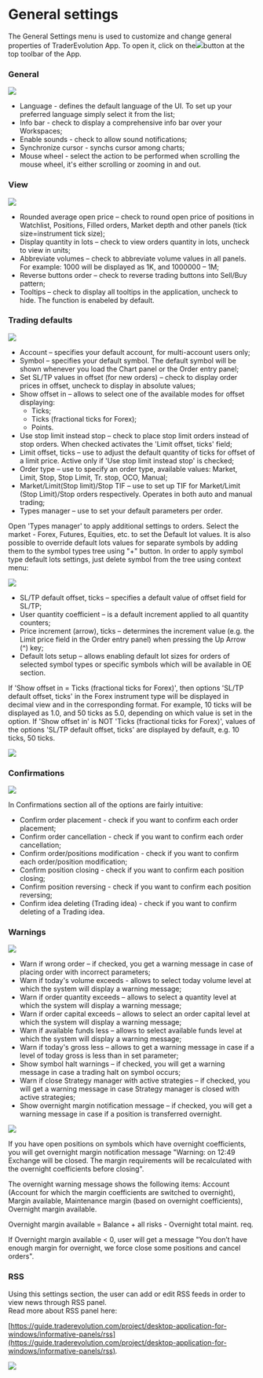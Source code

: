 # General settings

The General Settings menu is used to customize and change general properties of TraderEvolution App. To open it, click on the![](../../../.gitbook/assets/s1%20%281%29.png)button at the top toolbar of the App.

### **General**

![](../../../.gitbook/assets/1%20%2851%29.png)

* Language - defines the default language of the UI. To set up your preferred language simply select it from the list;
* Info bar - check to display a comprehensive info bar over your Workspaces;
* Enable sounds - check to allow sound notifications;
* Synchronize cursor - synchs cursor among charts;
* Mouse wheel - select the action to be performed when scrolling the mouse wheel, it's either scrolling or zooming in and out.

### **View**

![](../../../.gitbook/assets/screenshot_2%20%285%29.png)

* Rounded average open price – check to round open price of positions in Watchlist, Positions, Filled orders, Market depth and other panels \(tick size=instrument tick size\);
* Display quantity in lots – check to view orders quantity in lots, uncheck to view in units;
* Abbreviate volumes – check to abbreviate volume values in all panels. For example: 1000 will be displayed as 1K, and 1000000 – 1M;
* Reverse buttons order – check to reverse trading buttons into Sell/Buy pattern;
* Tooltips – check to display all tooltips in the application, uncheck to hide. The function is enabeled by default.

### **Trading defaults**

![](../../../.gitbook/assets/1%20%2879%29.png)

* Account – specifies your default account, for multi-account users only;
* Symbol – specifies your default symbol. The default symbol will be shown whenever you load the Chart panel or the Order entry panel;
* Set SL/TP values in offset \(for new orders\) – check to display order prices in offset, uncheck to display in absolute values;
* Show offset in – allows to select one of the available modes for offset displaying:
  * Ticks;
  * Ticks \(fractional ticks for Forex\);
  * Points.
* Use stop limit instead stop – check to place stop limit orders instead of stop orders. When checked activates the 'Limit offset, ticks' field;
* Limit offset, ticks – use to adjust the default quantity of ticks for offset of a limit price. Active only if 'Use stop limit instead stop' is checked;
* Order type – use to specify an order type, available values: Market, Limit, Stop, Stop Limit, Tr. stop, OCO, Manual;
* Market/Limit\(Stop limit\)/Stop TIF – use to set up TIF for Market/Limit \(Stop Limit\)/Stop orders respectively. Operates in both auto and manual trading;
* Types manager – use to set your default parameters per order.

Open 'Types manager' to apply additional settings to orders. Select the market - Forex, Futures, Equities, etc. to set the Default lot values. It is also possible to override default lots values for separate symbols by adding them to the symbol types tree using "+" button. In order to apply symbol type default lots settings, just delete symbol from the tree using context menu:

![](../../../.gitbook/assets/5f.png)

* SL/TP default offset, ticks – specifies a default value of offset field for SL/TP;
* User quantity coefficient – is a default increment applied to all quantity counters;
* Price increment \(arrow\), ticks – determines the increment value \(e.g. the Limit price field in the Order entry panel\) when pressing the Up Arrow \(^\) key;
* Default lots setup – allows enabling default lot sizes for orders of selected symbol types or specific symbols which will be available in OE section.

If 'Show offset in = Ticks \(fractional ticks for Forex\)', then options 'SL/TP default offset, ticks' in the Forex instrument type will be displayed in decimal view and in the corresponding format. For example, 10 ticks will be displayed as 1.0, and 50 ticks as 5.0, depending on which value is set in the option. If 'Show offset in' is NOT 'Ticks \(fractional ticks for Forex\)', values of the options 'SL/TP default offset, ticks' are displayed by default, e.g. 10 ticks, 50 ticks.

![](../../../.gitbook/assets/types-manager.jpg)

### Confirmations

![](../../../.gitbook/assets/4%20%2833%29.png)

In Confirmations section all of the options are fairly intuitive:

* Confirm order placement - check if you want to confirm each order placement;
* Confirm order cancellation - check if you want to confirm each order cancellation;
* Confirm order/positions modification - check if you want to confirm each order/position modification;
* Confirm position closing - check if you want to confirm each position closing;
* Confirm position reversing - check if you want to confirm each position reversing;
* Confirm idea deleting \(Trading idea\) - check if you want to confirm deleting of a Trading idea.

### **Warnings**

![](../../../.gitbook/assets/5%20%283%29.png)

* Warn if wrong order – if checked, you get a warning message in case of placing order with incorrect parameters;
* Warn if today's volume exceeds - allows to select today volume level at which the system will display a warning message;
* Warn if order quantity exceeds – allows to select a quantity level at which the system will display a warning message;
* Warn if order capital exceeds – allows to select an order capital level at which the system will display a warning message;
* Warn if available funds less – allows to select available funds level at which the system will display a warning message;
* Warn if today's gross less – allows to get a warning message in case if a level of today gross is less than in set parameter;
* Show symbol halt warnings – if checked, you will get a warning message in case a trading halt on symbol occurs;
* Warn if close Strategy manager with active strategies – if checked, you will get a warning message in case Strategy manager is closed with active strategies;
* Show overnight margin notification message – if checked, you will get a warning message in case if a position is transferred overnight.

![](../../../.gitbook/assets/10f.png)

If you have open positions on symbols which have overnight coefficients, you will get overnight margin notification message "Warning: on 12:49 Exchange will be closed. The margin requirements will be recalculated with the overnight coefficients before closing".

The overnight warning message shows the following items: Account \(Account for which the margin coefficients are switched to overnight\), Margin available, Maintenance margin \(based on overnight coefficients\), Overnight margin available.

Overnight margin available = Balance + all risks - Overnight total maint. req.

If Overnight margin available &lt; 0, user will get a message "You don’t have enough margin for overnight, we force close some positions and cancel orders".

### RSS

Using this settings section, the user can add or edit RSS feeds in order to view news through RSS panel.  
Read more about RSS panel here: 

[https://guide.traderevolution.com/project/desktop-application-for-windows/informative-panels/rss](https://guide.traderevolution.com/project/desktop-application-for-windows/informative-panels/rss)_._

![](../../../.gitbook/assets/6.png)

